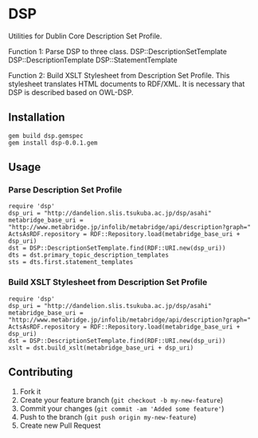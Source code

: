 # DSP

Utilities for Dublin Core Description Set Profile.

Function 1: Parse DSP to three class.
  DSP::DescriptionSetTemplate
  DSP::DescriptionTemplate
  DSP::StatementTemplate

Function 2: Build XSLT Stylesheet from Description Set Profile.
  This stylesheet translates HTML documents to RDF/XML.
  It is necessary that DSP is described based on OWL-DSP.

## Installation

    gem build dsp.gemspec
    gem install dsp-0.0.1.gem

## Usage

### Parse Description Set Profile
    require 'dsp'
    dsp_uri = "http://dandelion.slis.tsukuba.ac.jp/dsp/asahi"
    metabridge_base_uri = "http://www.metabridge.jp/infolib/metabridge/api/description?graph="
    ActsAsRDF.repository = RDF::Repository.load(metabridge_base_uri + dsp_uri)
    dst = DSP::DescriptionSetTemplate.find(RDF::URI.new(dsp_uri))
    dts = dst.primary_topic_description_templates
    sts = dts.first.statement_templates

### Build XSLT Stylesheet from Description Set Profile
    require 'dsp'
    dsp_uri = "http://dandelion.slis.tsukuba.ac.jp/dsp/asahi"
    metabridge_base_uri = "http://www.metabridge.jp/infolib/metabridge/api/description?graph="
    ActsAsRDF.repository = RDF::Repository.load(metabridge_base_uri + dsp_uri)
    dst = DSP::DescriptionSetTemplate.find(RDF::URI.new(dsp_uri))
    xslt = dst.build_xslt(metabridge_base_uri + dsp_uri)

## Contributing

1. Fork it
2. Create your feature branch (`git checkout -b my-new-feature`)
3. Commit your changes (`git commit -am 'Added some feature'`)
4. Push to the branch (`git push origin my-new-feature`)
5. Create new Pull Request
